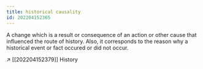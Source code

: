 ```yaml
---
title: historical causality
id: 202204152365
---
```


A change which is a result or consequence of an action or other cause that influenced the route of history. Also, it corresponds to the reason why a historical event or fact occured or did not occur.

↗ [[202204152379]] History
